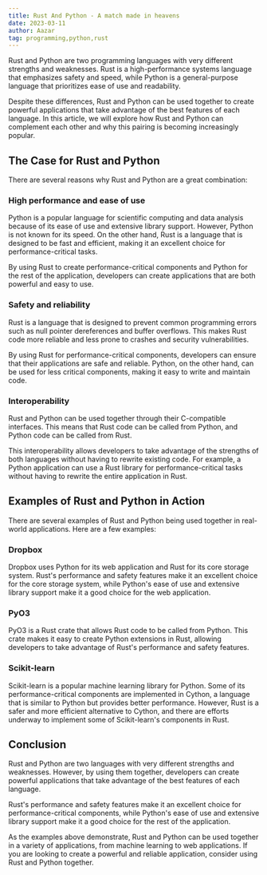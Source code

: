 ```yaml
---
title: Rust And Python - A match made in heavens
date: 2023-03-11
author: Aazar
tag: programming,python,rust
---
```


Rust and Python are two programming languages with very different strengths and weaknesses. Rust is a high-performance systems language that emphasizes safety and speed, while Python is a general-purpose language that prioritizes ease of use and readability.

Despite these differences, Rust and Python can be used together to create powerful applications that take advantage of the best features of each language. In this article, we will explore how Rust and Python can complement each other and why this pairing is becoming increasingly popular.

## The Case for Rust and Python

There are several reasons why Rust and Python are a great combination:

### High performance and ease of use

Python is a popular language for scientific computing and data analysis because of its ease of use and extensive library support. However, Python is not known for its speed. On the other hand, Rust is a language that is designed to be fast and efficient, making it an excellent choice for performance-critical tasks.

By using Rust to create performance-critical components and Python for the rest of the application, developers can create applications that are both powerful and easy to use.

### Safety and reliability

Rust is a language that is designed to prevent common programming errors such as null pointer dereferences and buffer overflows. This makes Rust code more reliable and less prone to crashes and security vulnerabilities.

By using Rust for performance-critical components, developers can ensure that their applications are safe and reliable. Python, on the other hand, can be used for less critical components, making it easy to write and maintain code.

### Interoperability

Rust and Python can be used together through their C-compatible interfaces. This means that Rust code can be called from Python, and Python code can be called from Rust.

This interoperability allows developers to take advantage of the strengths of both languages without having to rewrite existing code. For example, a Python application can use a Rust library for performance-critical tasks without having to rewrite the entire application in Rust.

## Examples of Rust and Python in Action

There are several examples of Rust and Python being used together in real-world applications. Here are a few examples:

### Dropbox

Dropbox uses Python for its web application and Rust for its core storage system. Rust's performance and safety features make it an excellent choice for the core storage system, while Python's ease of use and extensive library support make it a good choice for the web application.

### PyO3

PyO3 is a Rust crate that allows Rust code to be called from Python. This crate makes it easy to create Python extensions in Rust, allowing developers to take advantage of Rust's performance and safety features.

### Scikit-learn

Scikit-learn is a popular machine learning library for Python. Some of its performance-critical components are implemented in Cython, a language that is similar to Python but provides better performance. However, Rust is a safer and more efficient alternative to Cython, and there are efforts underway to implement some of Scikit-learn's components in Rust.

## Conclusion

Rust and Python are two languages with very different strengths and weaknesses. However, by using them together, developers can create powerful applications that take advantage of the best features of each language.

Rust's performance and safety features make it an excellent choice for performance-critical components, while Python's ease of use and extensive library support make it a good choice for the rest of the application.

As the examples above demonstrate, Rust and Python can be used together in a variety of applications, from machine learning to web applications. If you are looking to create a powerful and reliable application, consider using Rust and Python together.